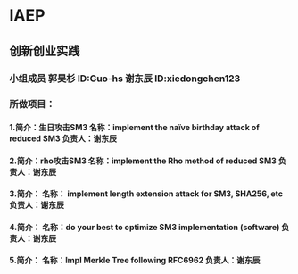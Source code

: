 # IAEP
## 创新创业实践

### 小组成员 郭昊杉 ID:Guo-hs 谢东辰 ID:xiedongchen123
### 所做项目：
#### 1.简介：生日攻击SM3 名称：implement the naïve birthday attack of reduced SM3 负责人：谢东辰
#### 2.简介：rho攻击SM3 名称：implement the Rho method of reduced SM3 负责人：谢东辰
#### 3.简介： 名称： implement length extension attack for SM3, SHA256, etc 负责人：谢东辰
#### 4.简介： 名称：do your best to optimize SM3 implementation (software) 负责人：谢东辰
#### 5.简介： 名称：Impl Merkle Tree following RFC6962 负责人：谢东辰
